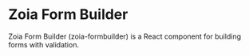 # Zoia Form Builder

Zoia Form Builder (zoia-formbuilder) is a React component for building forms with validation.
